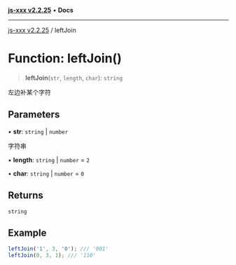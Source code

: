 [**js-xxx v2.2.25**](../README.md) • **Docs**

***

[js-xxx v2.2.25](../README.md) / leftJoin

# Function: leftJoin()

> **leftJoin**(`str`, `length`, `char`): `string`

左边补某个字符

## Parameters

• **str**: `string` \| `number`

字符串

• **length**: `string` \| `number` = `2`

• **char**: `string` \| `number` = `0`

## Returns

`string`

## Example

```ts
leftJoin('1', 3, '0'); /// '001'
leftJoin(0, 3, 1); /// '110'
```
